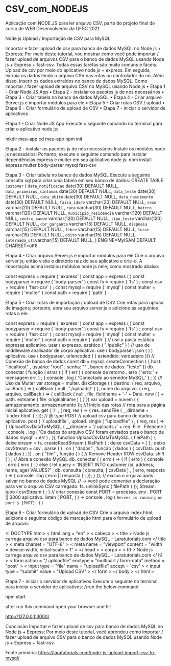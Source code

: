 # CSV_com_NODEJS
Aplicação com NODE.JS para ler arquivo CSV, parte do projeto final do curso de WEB Desenvolvedor da UFSC 2021.


Node js Upload / Importação de CSV para MySQL

Importar e fazer upload de csv para banco de dados MySQL no Node js + Express; Por meio deste tutorial, vou mostrar como você pode importar / fazer upload de arquivos CSV para o banco de dados MySQL usando Node js + Express + fast-csv.
Todas essas tarefas são muito comuns e fáceis. Upload de csv por meio do aplicativo node js + express. Em seguida, extraia os dados lendo o arquivo CSV nas rotas ou controlador do nó. Além disso, inserir os dados extraídos no banco de dados MySQL.
Como importar / fazer upload de arquivo CSV no MySQL usando Node.js
•	Etapa 1 - Criar Node JS App
•	Etapa 2 - instalar os pacotes js de nós necessários
•	Etapa 3 - Criar tabela no banco de dados MySQL
•	Etapa 4 - Criar arquivo Server.js e importar módulos para ele
•	Etapa 5 - Criar rotas CSV / upload
•	Etapa 6 - Criar formulário de upload de CSV
•	Etapa 7 - iniciar o servidor de aplicativos


Etapa 1 - Criar Node JS App
Execute o seguinte comando no terminal para criar o aplicativo node js:

mkdir meu-app
cd meu-app
npm init


Etapa 2 - instalar os pacotes js de nós necessários
Instale os módulos node js necessários; Portanto, execute o seguinte comando para instalar dependências express e multer em seu aplicativo node js:
npm install express multer body-parser mysql fast-csv


Etapa 3 - Criar tabela no banco de dados MySQL
Execute a seguinte consulta sql para criar uma tabela em seu banco de dados:
CREATE TABLE `customer` (
        `data_notificacao` date(30) DEFAULT NULL,
	`data_primeiros_sintomas` date(30) DEFAULT NULL,
	`data_teste` date(30) DEFAULT NULL,
	`data_obito` date(30) DEFAULT NULL,
        `data_nascimento` date(30) DEFAULT NULL,
	`faixa_idade` varchar(20) DEFAULT NULL,
	`sexo` varchar(20) DEFAULT NULL,
	`raca` varchar(30) DEFAULT NULL,
        `bairro` varchar(120) DEFAULT NULL,
	`municipio_residencia` varchar(120) DEFAULT NULL,
	`centro_saude` varchar(120) DEFAULT NULL,
	`tipo_teste` varchar(120) DEFAULT NULL,
        `dor_garganta` varchar(15) DEFAULT NULL,
	`dispneia` varchar(15) DEFAULT NULL,
	`febre` varchar(15) DEFAULT NULL,
	`tosse` varchar(15) DEFAULT NULL,
        `obito` varchar(15) DEFAULT NULL,
	`internado_uti`varchar(15) DEFAULT NULL,
) ENGINE=MyISAM DEFAULT CHARSET=utf8

Etapa 4 - Criar arquivo Server.js e importar módulos para ele
Crie o arquivo server.js; então visite o diretório raiz do seu aplicativo e crie-o. 
A importação acima instalou módulos node js nele; como mostrado abaixo:

const express = require ( 'express' )
const app = express ( )
const bodyparser = require ( 'body-parser' )
const fs = require ( 'fs' ) ;
const csv = require ( 'fast-csv' ) ;
const mysql = require ( 'mysql' )
const multer = require ( 'multer' )
const path = require ( 'path' )


Etapa 5 - Criar rotas de importação / upload de CSV
Crie rotas para upload de imagens; portanto, abra seu arquivo server.js e adicione as seguintes rotas a ele:

const express = require ( 'express' )
const app = express ( )
const bodyparser = require ( 'body-parser' )
const fs = require ( 'fs' ) ;
const csv = require ( 'fast-csv' ) ;
const mysql = require ( 'mysql' )
const multer = require ( 'multer' )
const path = require ( 'path' )
// use a pasta estática expressa
aplicativo. usar ( expresso. estático ( "./public" ) )
// uso de middleware analisador de corpo
aplicativo. use ( bodyparser. json ( ) )
aplicativo. use ( bodyparser. urlencoded ( {
estendido: verdadeiro
}))
// Conexão de banco de dados
const db = mysql. createConnection ( {
host: "localhost" ,
usuário: "root" ,
senha: "" ,
banco de dados: "teste"
})
db. conectar ( função ( errar ) { 
if ( err ) { 
console de retorno . erro ( 'erro:' + mensagem err. ) ; 
}
console . log ( 'Conectado ao servidor MySQL.' ) ;
})
//! Uso de Multer
var storage = multer. diskStorage ( {
destino: ( req, arquivo, callBack ) => { 
callBack ( null , './uploads/' ) 
},
nome do arquivo: ( req, arquivo, callBack ) => { 
callBack ( null , file. fieldname + '-' + Date. now ( ) + path. extname ( file. originalname ) )
}
})
var upload = nuvem ( {
armazenamento: armazenamento
});
//! Início das rotas
// rota para a página inicial
aplicativo. get ( '/' , ( req, res ) => { 
res. sendFile ( __dirname + '/index.html' ) ;
});
// @ type POST
// upload csv para banco de dados
aplicativo. post ( '/ uploadfile' , upload. single ( "uploadfile" ) , ( req, res ) => { 
UploadCsvDataToMySQL ( __dirname + '/ uploads /' + req. File . Filename ) ;
console . log ( 'Os dados do arquivo CSV foram enviados para o banco de dados mysql' + err ) ;
});
function UploadCsvDataToMySQL ( filePath ) { 
deixe stream = fs. createReadStream ( filePath ) ;
deixe csvData = [ ] ;
deixe csvStream = csv
. parse ( )
. on ( "dados" , função ( dados ) { 
csvData. push ( dados ) ;
})
. on ( "fim" , função ( ) { 
// Remove Header ROW
csvData. shift ( ) ;
// Abra a conexão MySQL
db. conectar ( ( erro ) => { 
if ( erro ) { 
console . erro ( erro ) ;
} else { 
let query = 'INSERT INTO customer (id, address, name, age) VALUES?' ;
db. consulta ( consulta, [ csvData ] , ( erro, resposta ) => { 
console . log ( erro || resposta ) ;
});
}
});
// exclua o arquivo após salvar no banco de dados MySQL
// -> você pode comentar a declaração para ver o arquivo CSV carregado.
fs. unlinkSync ( filePath )
});
Stream. tubo ( csvStream ) ;
}
// criar conexão
const PORT = processo. env . PORT || 3000
aplicativo. listen ( PORT, ( ) => console . log ( `Server is running on port $ {PORT} ` ) ) 



Etapa 6 - Criar formulário de upload de CSV
Crie o arquivo index.html; adicione o seguinte código de marcação html para o formulário de upload de arquivo:

<! DOCTYPE html>
< html lang = "en" > 
< cabeça >
< title > Node js carrega arquivo csv para banco de dados MySQL - Laratutorials.com </ title >
< meta charset = "UTF-8" > 
< meta name = "viewport" content = "width = device-width, initial-scale = 1" > 
</ head >
< corpo >
< h1 > Node js carrega arquivo csv para banco de dados MySQL - Laratutorials.com </ h1 >
< form action = "/ uploadfile" enctype = "multipart / form-data" method = "post" > 
< input type = "file" name = "uploadfile" accept = 'csv' > 
< input type = "submit" value = "Upload CSV" > 
</ form > 
</ body >
</ html >


Etapa 7 - iniciar o servidor de aplicativos
Execute o seguinte no terminal para iniciar o servidor de aplicativos:
//run the below command

npm start

after run this command open your browser and hit 

http://127.0.0.1:3000/

Conclusão
Importar e fazer upload de csv para banco de dados MySQL no Node js + Express; Por meio deste tutorial, você aprendeu como importar 
/ fazer upload de arquivo CSV para o banco de dados MySQL usando Node js + Express + fast-csv.


Fonte primária: https://laratutorials.com/node-js-upload-import-csv-to-mysql/
